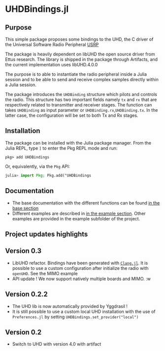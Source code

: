 # UHDBindings.jl


## Purpose 

This simple package proposes some bindings to the UHD, the C driver of the Universal Software Radio Peripheral [USRP](https://files.ettus.com/manual/) 

The package is heavily dependent on libUHD the open source driver from Ettus research. The library is shipped in the package through Artifacts, and the current implementation uses libUHD.4.0.0

The purpose is to able to instantiate the radio peripheral inside a Julia session and to be able to send and receive complex samples directly within a Julia session. 

The package introduces the `UHDBinding` structure which pilots and controls the radio. This structure has two important fields namely `tx` and `rx` that are respectively related to transmitter and receiver stages.
The function can takes `UHDBinding` as input parameter or `UHDBinding.rx`,`UHDBinding.tx`. In the latter case, the configuration will be set to both Tx and Rx stages.

## Installation

The package can be installed with the Julia package manager.
From the Julia REPL, type `]` to enter the Pkg REPL mode and run:

```
pkg> add UHDBindings
```

Or, equivalently, via the `Pkg` API:

```julia
julia> import Pkg; Pkg.add("UHDBindings
```


## Documentation 

- The base documentation with the different functions can be found [in the base section](base.md)
- Different examples are described in [in the example section](examples.md). Other examples are provided in the example subfolder of the project. 

## Project updates highlights 

## Version 0.3 
- LibUHD refactor. Bindings have been generated with [`Clang.jl`](https://github.com/JuliaInterop/Clang.jl). It is possible to use a custom configuration after initialize the radio with `openUHD`. See the MIMO example 
- API update ! We now support natively multiple boards and MIMO. 
:w

## Version 0.2.2
- The UHD lib is now automatically provided by Yggdrasil ! 
- It is still possible to use a custom local UHD installation with the use of `Preferences.jl` by setting `UHDBindings.set_provider("local")`


## Version 0.2 
- Switch to UHD with version 4.0 with artifact 
